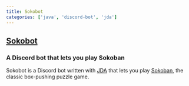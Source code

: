 ```yaml
---
title: Sokobot
categories: ['java', 'discord-bot', 'jda']
---
```

## [Sokobot](https://github.com/PolyMarsDev/Sokobot)

### A Discord bot that lets you play Sokoban


Sokobot is a Discord bot written with [JDA](https://github.com/DV8FromTheWorld/JDA) that lets you play [Sokoban](https://en.wikipedia.org/wiki/Sokoban), the classic box-pushing puzzle game.
